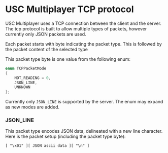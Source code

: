 # USC Multiplayer TCP protocol

USC Multiplayer uses a TCP connection between the client and the server.
The tcp protocol is built to allow multiple types of packets, however currently only JSON packets are used.

Each packet starts with byte indicating the packet type. This is followed by the packet content of the selected type

This packet type byte is one value from the following enum:

```c++
enum TCPPacketMode
{
	NOT_READING = 0,
	JSON_LINE,
	UNKNOWN
};
```

Currently only `JSON_LINE` is supported by the server. The enum may expand as new modes are added.


### JSON_LINE

This packet type encodes JSON data, delineated with a new line character.
Here is the packet setup (including the packet type byte):

```
[ "\x01" ][ JSON ascii data ][ "\n" ]
```





